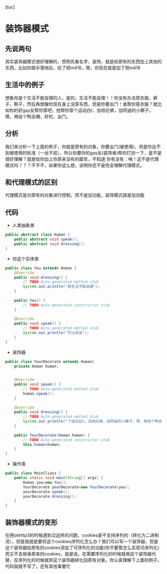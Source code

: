 [toc]
# 装饰器模式
## 先说两句
其实装饰器模式很好理解的，惯例先看名字，装饰，就是给原有的东西加上其他的东西，比如你跳伞落地后，捡了把m416，嗯，你现在就是加了把m416
## 生活中的例子
想象你是个生活不能自理的人，是的，生活不能自理！！你没有办法穿衣服，裤子，鞋子，然后再想像你现在身上没穿东西，但是你要出门！谁帮你穿衣服？就比如你的好gay友帮你穿吧，他帮你穿个运动白t，加哈伦裤，加阿迪的小椰子，嗯，再给个鸭舌帽，好的，出门。
## 分析
我们来分析一下上面的例子，你就是原有的对象，你要出门(被使用)，但是你达不到被使用的标准（一丝不挂），所以你要你的gay友(装饰者)帮你打扮一下，是不是很好理解？就是给你加上你原来没有的属性，不知道 你有没有：咦！这不是代理模式吗？？？不不不，如果你这么想，说明你还不是完全理解代理模式。
## 和代理模式的区别
代理模式是对原有的对象进行控制，而不是加功能，装饰模式就是加功能
## 代码
+ 人类抽象类
~~~java
public abstract class Human {
	public abstract void speak();
	public abstract void dressing();
}
~~~

+ 你这个实体类
~~~java
public class You extends Human {
	@Override
	public void dressing() {
		// TODO Auto-generated method stub
		System.out.println("我生活不能自理");
	}
	
	public You() {
		// TODO Auto-generated constructor stub
	}
	
	@Override
	public void speak() {
		// TODO Auto-generated method stub
		System.out.println("可以说话");
	}
}
~~~

+ 装饰器
~~~java
public class YourDecorate extends Human{
	private Human human;

	
	@Override
	public void speak() {
		// TODO Auto-generated method stub
		human.speak();
	}
	
	@Override
	public void dressing() {
		// TODO Auto-generated method stub
		System.out.println("个运动白t，加哈伦裤，加阿迪的小椰子，嗯，再给个鸭舌帽");
	}
	
	public YourDecorate(Human human) {
		// TODO Auto-generated constructor stub
		this.human=human;
	}
}
~~~

+ 操作类
~~~java
public class MainCliass {
	public static void main(String[] args) {
		Human you=new You();
		YourDecorate yourDecorate=new YourDecorate(you);
		yourDecorate.speak();
		yourDecorate.dressing();
	}
}
~~~


## 装饰器模式的变形
在用okhttp3的时候遇到过这样的问题，cookies是不支持序列的（转化为二进制流），但是我就是要将这个cookies序列化怎么办？我们可以写一个装饰器，但是这个装饰器给原有的cookies添加了可序列化的功能(你不要管怎么实现可序列化)而又不去继承原来的cookies，就是说。在需要序列化的时候就用这个装饰器代替，反序列化的时候就把这个装饰器转化回原有对象。你认真理解下上面的例子。代码我就不写了，还有其他事要忙